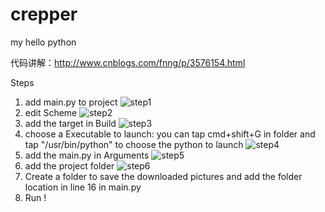 # crepper
my hello python

代码讲解：http://www.cnblogs.com/fnng/p/3576154.html 

Steps
1. add main.py to project
![step1](https://github.com/atuooo/3rd/blob/master/steps/step1.png)
2. edit Scheme
![step2](https://github.com/atuooo/3rd/blob/master/steps/step2.png)
3. add the target in Build
![step3](https://github.com/atuooo/3rd/blob/master/steps/step3.png)
4. choose a Executable to launch: you can tap cmd+shift+G in folder and tap "/usr/bin/python" to choose the python to launch 
![step4](https://github.com/atuooo/3rd/blob/master/steps/step4.png)
5. add the main.py in Arguments
![step5](https://github.com/atuooo/3rd/blob/master/steps/step5.png)
6. add the project folder
![step6](https://github.com/atuooo/3rd/blob/master/steps/step6.png)
7. Create a folder to save the downloaded pictures and add the folder location in line 16 in main.py
8. Run ! 
